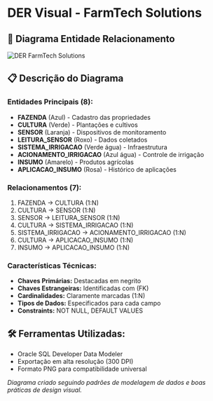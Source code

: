 # DER Visual - FarmTech Solutions

## 🎨 Diagrama Entidade Relacionamento

![DER FarmTech Solutions](../assets/images/farmtech_der_diagram.png)

## 📋 Descrição do Diagrama

### Entidades Principais (8):
- **FAZENDA** (Azul) - Cadastro das propriedades
- **CULTURA** (Verde) - Plantações e cultivos  
- **SENSOR** (Laranja) - Dispositivos de monitoramento
- **LEITURA_SENSOR** (Roxo) - Dados coletados
- **SISTEMA_IRRIGACAO** (Verde água) - Infraestrutura
- **ACIONAMENTO_IRRIGACAO** (Azul água) - Controle de irrigação
- **INSUMO** (Amarelo) - Produtos agrícolas
- **APLICACAO_INSUMO** (Rosa) - Histórico de aplicações

### Relacionamentos (7):
1. FAZENDA → CULTURA (1:N)
2. CULTURA → SENSOR (1:N)  
3. SENSOR → LEITURA_SENSOR (1:N)
4. CULTURA → SISTEMA_IRRIGACAO (1:N)
5. SISTEMA_IRRIGACAO → ACIONAMENTO_IRRIGACAO (1:N)
6. CULTURA → APLICACAO_INSUMO (1:N)
7. INSUMO → APLICACAO_INSUMO (1:N)

### Características Técnicas:
- **Chaves Primárias:** Destacadas em negrito
- **Chaves Estrangeiras:** Identificadas com (FK)
- **Cardinalidades:** Claramente marcadas (1:N)
- **Tipos de Dados:** Especificados para cada campo
- **Constraints:** NOT NULL, DEFAULT VALUES

## 🛠️ Ferramentas Utilizadas:
- Oracle SQL Developer Data Modeler
- Exportação em alta resolução (300 DPI)
- Formato PNG para compatibilidade universal

*Diagrama criado seguindo padrões de modelagem de dados e boas práticas de design visual.*
